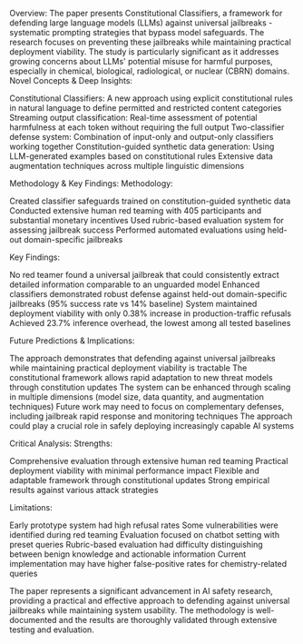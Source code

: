 Overview:
The paper presents Constitutional Classifiers, a framework for defending large language models (LLMs) against universal jailbreaks - systematic prompting strategies that bypass model safeguards. The research focuses on preventing these jailbreaks while maintaining practical deployment viability. The study is particularly significant as it addresses growing concerns about LLMs' potential misuse for harmful purposes, especially in chemical, biological, radiological, or nuclear (CBRN) domains.
Novel Concepts & Deep Insights:


Constitutional Classifiers: A new approach using explicit constitutional rules in natural language to define permitted and restricted content categories
Streaming output classification: Real-time assessment of potential harmfulness at each token without requiring the full output
Two-classifier defense system: Combination of input-only and output-only classifiers working together
Constitution-guided synthetic data generation: Using LLM-generated examples based on constitutional rules
Extensive data augmentation techniques across multiple linguistic dimensions


Methodology & Key Findings:
Methodology:


Created classifier safeguards trained on constitution-guided synthetic data
Conducted extensive human red teaming with 405 participants and substantial monetary incentives
Used rubric-based evaluation system for assessing jailbreak success
Performed automated evaluations using held-out domain-specific jailbreaks

Key Findings:

No red teamer found a universal jailbreak that could consistently extract detailed information comparable to an unguarded model
Enhanced classifiers demonstrated robust defense against held-out domain-specific jailbreaks (95% success rate vs 14% baseline)
System maintained deployment viability with only 0.38% increase in production-traffic refusals
Achieved 23.7% inference overhead, the lowest among all tested baselines


Future Predictions & Implications:


The approach demonstrates that defending against universal jailbreaks while maintaining practical deployment viability is tractable
The constitutional framework allows rapid adaptation to new threat models through constitution updates
The system can be enhanced through scaling in multiple dimensions (model size, data quantity, and augmentation techniques)
Future work may need to focus on complementary defenses, including jailbreak rapid response and monitoring techniques
The approach could play a crucial role in safely deploying increasingly capable AI systems


Critical Analysis:
Strengths:


Comprehensive evaluation through extensive human red teaming
Practical deployment viability with minimal performance impact
Flexible and adaptable framework through constitutional updates
Strong empirical results against various attack strategies

Limitations:

Early prototype system had high refusal rates
Some vulnerabilities were identified during red teaming
Evaluation focused on chatbot setting with preset queries
Rubric-based evaluation had difficulty distinguishing between benign knowledge and actionable information
Current implementation may have higher false-positive rates for chemistry-related queries

The paper represents a significant advancement in AI safety research, providing a practical and effective approach to defending against universal jailbreaks while maintaining system usability. The methodology is well-documented and the results are thoroughly validated through extensive testing and evaluation.

